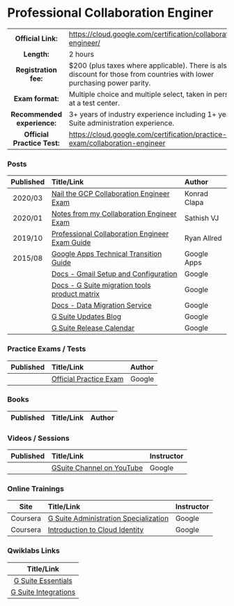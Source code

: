 # Professional Collaboration Enginer

| | | |
| :---:         |     :---      |          :--- |
| **Official Link:** | https://cloud.google.com/certification/collaboration-engineer/  | 
| **Length:** | 2 hours | 
| **Registration fee:** | $200 (plus taxes where applicable). There is also a discount for those from countries with lower purchasing power parity. | 
| **Exam format:** | Multiple choice and multiple select, taken in person at a test center. | 
| **Recommended experience:** | 3+ years of industry experience including 1+ year G Suite administration experience.  | 
| **Official Practice Test:** | https://cloud.google.com/certification/practice-exam/collaboration-engineer | 

### Posts
| Published | Title/Link | Author |
| :---:         |     :---      |          :--- |
|  2020/03 | [Nail the GCP Collaboration Engineer Exam](https://gcpfellow.com/2020/03/05/nail-the-google-cloud-profession-collaboration-engineer-exam/) | Konrad Clapa |
|  2020/01 | [Notes from my Collaboration Engineer Exam](https://medium.com/@sathishvj/notes-from-my-google-cloud-professional-collaboration-engineer-certification-exam-5aaaaa2a4b19) | Sathish VJ |
|  2019/10 | [Professional Collaboration Engineer Exam Guide](https://www.observian.com/blog/professional-collaboration-engineer-exam-guide) | Ryan Allred |
|  2015/08 | [Google Apps Technical Transition Guide](https://static.googleusercontent.com/media/www.google.com/en//support/enterprise/static/gapps/docs/admin/en/gapps_transition/gapps_transition_guide.pdf) | Google Apps |
|  | [Docs - Gmail Setup and Configuration](https://support.google.com/a/topic/2705493?hl=en&ref_topic=9202) | Google |
|  | [Docs - G Suite migration tools product matrix](https://support.google.com/a/answer/9413033?hl=en) | Google |
|  | [Docs - Data Migration Service](https://support.google.com/a/topic/6245191?hl=en&ref_topic=9212795) | Google |
|  | [G Suite Updates Blog](https://gsuiteupdates.googleblog.com/) | Google |
|  | [G Suite Release Calendar](https://gsuite.google.com/whatsnew/calendar/) | Google |

### Practice Exams / Tests
| Published | Title/Link | Author |
| :---:         |     :---      |          :--- |
| | [Official Practice Exam](https://cloud.google.com/certification/practice-exam/collaboration-engineer) | Google |

### Books
| Published | Title/Link | Author |
| :---:         |     :---      |          :--- |

### Videos / Sessions
| Published | Title/Link | Instructor |
| :---:         |     :---      |          :--- |
| | [GSuite Channel on YouTube](https://www.youtube.com/user/GoogleApps/featured) | Google |

### Online Trainings
| Site | Title/Link | Instructor |
| :---:         |     :---      |          :--- |
| Coursera | [G Suite Administration Specialization](https://www.coursera.org/specializations/g-suite-administration/) | Google |
| Coursera | [Introduction to Cloud Identity](https://www.coursera.org/learn/cloud-identity) | Google |

### Qwiklabs Links
|  Title/Link  |
| :---:         |
| [G Suite Essentials](https://google.qwiklabs.com/quests/65) | 
| [G Suite Integrations](https://google.qwiklabs.com/quests/51) | 
